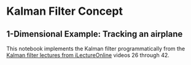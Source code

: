 # Kalman Filter Concept

## 1-Dimensional Example: Tracking an airplane

This notebook implements the Kalman filter programmatically from the [Kalman filter lectures from iLectureOnline](https://www.youtube.com/watch?v=Fuy73n6_bBc&list=PLX2gX-ftPVXU3oUFNATxGXY90AULiqnWT&index=28&ab_channel=MichelvanBiezen) videos 26 through 42.


